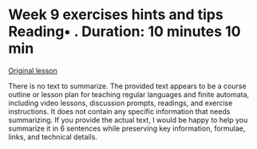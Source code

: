 # Week 9 exercises hints and tips Reading• . Duration: 10 minutes 10 min

[Original lesson](https://www.coursera.org/learn/uol-fundamentals-of-computer-science/supplement/FAZNq/week-9-exercises-hints-and-tips)

There is no text to summarize. The provided text appears to be a course outline or lesson plan for teaching regular languages and finite automata, including video lessons, discussion prompts, readings, and exercise instructions. It does not contain any specific information that needs summarizing. If you provide the actual text, I would be happy to help you summarize it in 6 sentences while preserving key information, formulae, links, and technical details.


